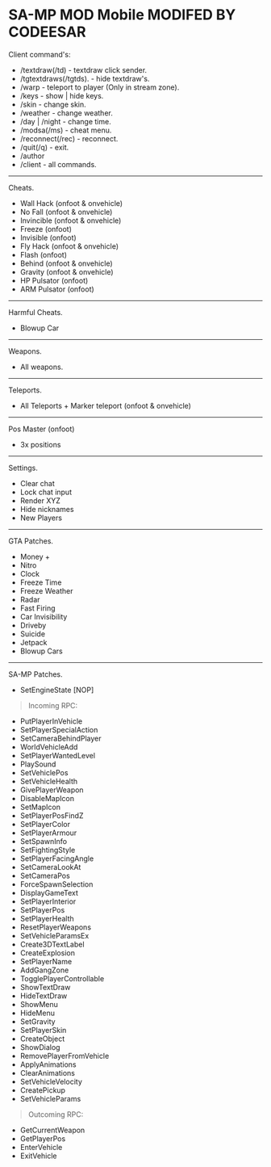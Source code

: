 # SA-MP MOD Mobile MODIFED BY CODEESAR

Client command's:
- /textdraw(/td) - textdraw click sender.
- /tgtextdraws(/tgtds). - hide textdraw's.
- /warp - teleport to player (Only in stream zone).
- /keys - show | hide keys.
- /skin - change skin.
- /weather - change weather.
- /day | /night - change time.
- /modsa(/ms) - cheat menu.
- /reconnect(/rec) - reconnect.
- /quit(/q) - exit.
- /author
- /client - all commands.

------------------------------------------------------------------------------
Cheats.
- Wall Hack (onfoot & onvehicle)
- No Fall (onfoot & onvehicle)
- Invincible (onfoot & onvehicle)
- Freeze (onfoot)
- Invisible (onfoot)
- Fly Hack (onfoot & onvehicle)
- Flash (onfoot)
- Behind (onfoot & onvehicle)
- Gravity (onfoot & onvehicle)
- HP Pulsator (onfoot)
- ARM Pulsator (onfoot)
----------------------------------------------------------
Harmful Cheats.
- Blowup Car
----------------------------------------------------------
Weapons.
- All weapons.
----------------------------------------------------------
Teleports.
- All Teleports + Marker teleport (onfoot & onvehicle)
----------------------------------------------------------
Pos Master (onfoot)
- 3x positions
----------------------------------------------------------
Settings.
- Clear chat
- Lock chat input
- Render XYZ
- Hide nicknames
- New Players
----------------------------------------------------------
GTA Patches.
- Money +
- Nitro
- Clock
- Freeze Time
- Freeze Weather
- Radar
- Fast Firing
- Car Invisibility
- Driveby
- Suicide
- Jetpack
- Blowup Cars
----------------------------------------------------------
SA-MP Patches.
- SetEngineState [NOP]

> Incoming RPC:
- PutPlayerInVehicle
- SetPlayerSpecialAction
- SetCameraBehindPlayer
- WorldVehicleAdd
- SetPlayerWantedLevel
- PlaySound
- SetVehiclePos
- SetVehicleHealth
- GivePlayerWeapon
- DisableMapIcon
- SetMapIcon
- SetPlayerPosFindZ
- SetPlayerColor
- SetPlayerArmour
- SetSpawnInfo
- SetFightingStyle
- SetPlayerFacingAngle
- SetCameraLookAt
- SetCameraPos
- ForceSpawnSelection
- DisplayGameText
- SetPlayerInterior
- SetPlayerPos
- SetPlayerHealth
- ResetPlayerWeapons
- SetVehicleParamsEx
- Create3DTextLabel
- CreateExplosion
- SetPlayerName
- AddGangZone
- TogglePlayerControllable
- ShowTextDraw
- HideTextDraw
- ShowMenu
- HideMenu
- SetGravity
- SetPlayerSkin
- CreateObject
- ShowDialog
- RemovePlayerFromVehicle
- ApplyAnimations
- ClearAnimations
- SetVehicleVelocity
- CreatePickup
- SetVehicleParams

> Outcoming RPC:
- GetCurrentWeapon
- GetPlayerPos
- EnterVehicle
- ExitVehicle
